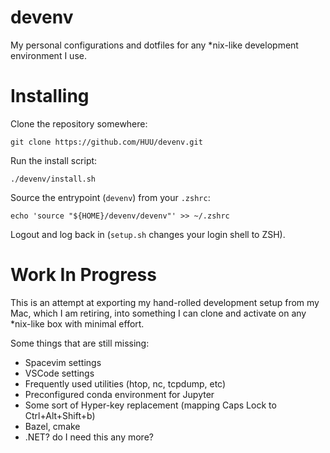 # devenv

My personal configurations and dotfiles for any *nix-like development environment I use.

# Installing

Clone the repository somewhere:
```
git clone https://github.com/HUU/devenv.git
```
Run the install script:
```
./devenv/install.sh
```
Source the entrypoint (`devenv`) from your `.zshrc`:
```
echo 'source "${HOME}/devenv/devenv"' >> ~/.zshrc
```
Logout and log back in (`setup.sh` changes your login shell to ZSH).

# Work In Progress

This is an attempt at exporting my hand-rolled development setup from my Mac, which I am retiring, into something I can clone and activate on any *nix-like box with minimal effort.

Some things that are still missing:
* Spacevim settings
* VSCode settings
* Frequently used utilities (htop, nc, tcpdump, etc)
* Preconfigured conda environment for Jupyter
* Some sort of Hyper-key replacement (mapping Caps Lock to Ctrl+Alt+Shift+b)
* Bazel, cmake
* .NET? do I need this any more?